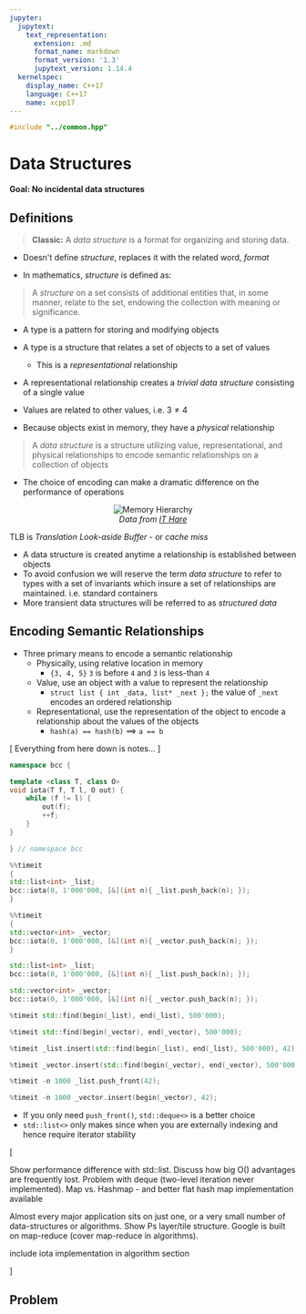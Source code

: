 ```yaml
---
jupyter:
  jupytext:
    text_representation:
      extension: .md
      format_name: markdown
      format_version: '1.3'
      jupytext_version: 1.14.4
  kernelspec:
    display_name: C++17
    language: C++17
    name: xcpp17
---
```


```c++ slideshow={"slide_type": "skip"}
#include "../common.hpp"
```

<!-- #region slideshow={"slide_type": "slide"} -->
# Data Structures

**Goal: No incidental data structures**
<!-- #endregion -->

<!-- #region slideshow={"slide_type": "slide"} -->
## Definitions

> **Classic:** A _data structure_ is a format for organizing and storing data.
<!-- #endregion -->

<!-- #region slideshow={"slide_type": "fragment"} -->
- Doesn't define _structure_, replaces it with the related word, _format_
<!-- #endregion -->

<!-- #region slideshow={"slide_type": "fragment"} -->
- In mathematics, _structure_ is defined as:

> A _structure_ on a set consists of additional entities that, in some manner, relate to the set, endowing the collection with meaning or significance.
<!-- #endregion -->

<!-- #region slideshow={"slide_type": "slide"} -->
- A type is a pattern for storing and modifying objects
- A type is a structure that relates a set of objects to a set of values
    - This is a _representational_ relationship
- A representational relationship creates a _trivial data structure_ consisting of a single value

- Values are related to other values, i.e. $3 \neq 4$
<!-- #endregion -->

<!-- #region slideshow={"slide_type": "slide"} -->
- Because objects exist in memory, they have a _physical_ relationship

> A _data structure_ is a structure utilizing value, representational, and physical relationships to encode semantic relationships on a collection of objects

- The choice of encoding can make a dramatic difference on the performance of operations
<!-- #endregion -->

<!-- #region slideshow={"slide_type": "slide"} -->
<center>
    <img src='img/memory-hierarchy.svg' alt='Memory Hierarchy'>
    <br>
    <em>Data from <a href='http://ithare.com/infographics-operation-costs-in-cpu-clock-cycles/'>IT Hare</a></em>
</center>
<!-- #endregion -->

<!-- #region slideshow={"slide_type": "notes"} -->
TLB is _Translation Look-aside Buffer_ - or _cache miss_
<!-- #endregion -->

<!-- #region slideshow={"slide_type": "slide"} -->
- A data structure is created anytime a relationship is established between objects
- To avoid confusion we will reserve the term _data structure_ to refer to types with a set of invariants which insure a set of relationships are maintained. i.e. standard containers
- More transient data structures will be referred to as _structured data_
<!-- #endregion -->

<!-- #region slideshow={"slide_type": "slide"} -->
## Encoding Semantic Relationships
<!-- #endregion -->

- Three primary means to encode a semantic relationship
    - Physically, using relative location in memory
        - `{3, 4, 5}` `3` is before `4` and `3` is less-than `4`
    - Value, use an object with a value to represent the relationship
        - `struct list { int _data, list* _next };` the value of `_next` encodes an ordered relationship
    - Representational, use the representation of the object to encode a relationship about the values of the objects
        - `hash(a) == hash(b)` $\implies$ `a == b`




<!-- #region slideshow={"slide_type": "slide"} tags=[] -->
\[
    Everything from here down is notes...
\]
<!-- #endregion -->

```c++
namespace bcc {

template <class T, class O>
void iota(T f, T l, O out) {
    while (f != l) {
        out(f);
        ++f;
    }
}

} // namespace bcc
```

```c++
%%timeit
{
std::list<int> _list;
bcc::iota(0, 1'000'000, [&](int n){ _list.push_back(n); });
}
```

```c++
%%timeit
{
std::vector<int> _vector;
bcc::iota(0, 1'000'000, [&](int n){ _vector.push_back(n); });
}
```

```c++
std::list<int> _list;
bcc::iota(0, 1'000'000, [&](int n){ _list.push_back(n); });
```

```c++ slideshow={"slide_type": "skip"}
std::vector<int> _vector;
bcc::iota(0, 1'000'000, [&](int n){ _vector.push_back(n); });
```

```c++
%timeit std::find(begin(_list), end(_list), 500'000);
```

```c++
%timeit std::find(begin(_vector), end(_vector), 500'000);
```

```c++
%timeit _list.insert(std::find(begin(_list), end(_list), 500'000), 42);
```

```c++
%timeit _vector.insert(std::find(begin(_vector), end(_vector), 500'000), 42);
```

```c++
%timeit -n 1000 _list.push_front(42);
```

```c++
%timeit -n 1000 _vector.insert(begin(_vector), 42);
```

- If you only need `push_front()`, `std::deque<>` is a better choice
- `std::list<>` only makes since when you are externally indexing and hence require iterator stability

<!-- #region slideshow={"slide_type": "skip"} -->
\[

Show performance difference with std::list.
Discuss how big O() advantages are frequently lost.
Problem with deque (two-level iteration never implemented).
Map vs. Hashmap - and better flat hash map implementation available

Almost every major application sits on just one, or a very small number of data-structures or algorithms. Show Ps layer/tile structure. Google is built on map-reduce (cover map-reduce in algorithms).

include iota implementation in algorithm section

\]
<!-- #endregion -->

<!-- #region slideshow={"slide_type": "slide"} -->
## Problem
<!-- #endregion -->

```c++

```
